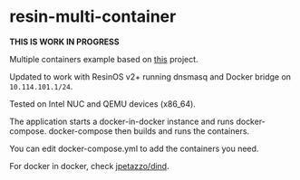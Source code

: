 # resin-multi-container

**THIS IS WORK IN PROGRESS**

Multiple containers example based on [this](https://github.com/justin8/resin-multi-container) project. 

Updated to work with ResinOS v2+ running dnsmasq and Docker bridge on `10.114.101.1/24`.

Tested on Intel NUC and QEMU devices (x86_64).

The application starts a docker-in-docker instance and runs docker-compose.
docker-compose then builds and runs the containers.

You can edit docker-compose.yml to add the containers you need.

For docker in docker, check [jpetazzo/dind](https://github.com/jpetazzo/dind).
